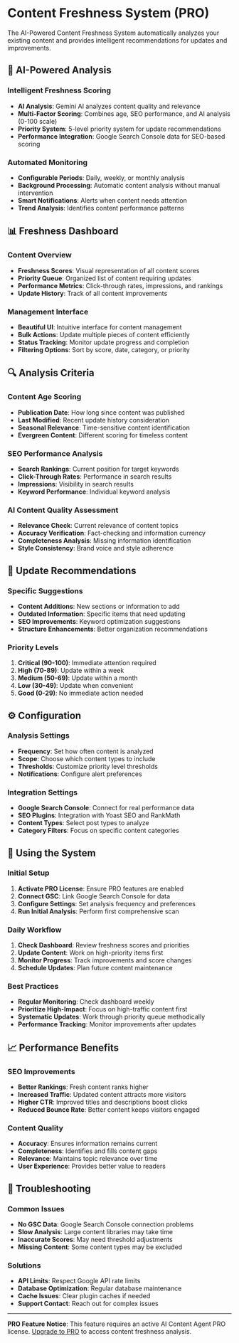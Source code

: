 # Content Freshness System (PRO)

The AI-Powered Content Freshness System automatically analyzes your existing content and provides intelligent recommendations for updates and improvements.

## 🤖 AI-Powered Analysis

### Intelligent Freshness Scoring
- **AI Analysis**: Gemini AI analyzes content quality and relevance
- **Multi-Factor Scoring**: Combines age, SEO performance, and AI analysis (0-100 scale)
- **Priority System**: 5-level priority system for update recommendations
- **Performance Integration**: Google Search Console data for SEO-based scoring

### Automated Monitoring
- **Configurable Periods**: Daily, weekly, or monthly analysis
- **Background Processing**: Automatic content analysis without manual intervention
- **Smart Notifications**: Alerts when content needs attention
- **Trend Analysis**: Identifies content performance patterns

## 📊 Freshness Dashboard

### Content Overview
- **Freshness Scores**: Visual representation of all content scores
- **Priority Queue**: Organized list of content requiring updates
- **Performance Metrics**: Click-through rates, impressions, and rankings
- **Update History**: Track of all content improvements

### Management Interface
- **Beautiful UI**: Intuitive interface for content management
- **Bulk Actions**: Update multiple pieces of content efficiently
- **Status Tracking**: Monitor update progress and completion
- **Filtering Options**: Sort by score, date, category, or priority

## 🔍 Analysis Criteria

### Content Age Scoring
- **Publication Date**: How long since content was published
- **Last Modified**: Recent update history consideration
- **Seasonal Relevance**: Time-sensitive content identification
- **Evergreen Content**: Different scoring for timeless content

### SEO Performance Analysis
- **Search Rankings**: Current position for target keywords
- **Click-Through Rates**: Performance in search results
- **Impressions**: Visibility in search results
- **Keyword Performance**: Individual keyword analysis

### AI Content Quality Assessment
- **Relevance Check**: Current relevance of content topics
- **Accuracy Verification**: Fact-checking and information currency
- **Completeness Analysis**: Missing information identification
- **Style Consistency**: Brand voice and style adherence

## 🎯 Update Recommendations

### Specific Suggestions
- **Content Additions**: New sections or information to add
- **Outdated Information**: Specific items that need updating
- **SEO Improvements**: Keyword optimization suggestions
- **Structure Enhancements**: Better organization recommendations

### Priority Levels
1. **Critical (90-100)**: Immediate attention required
2. **High (70-89)**: Update within a week
3. **Medium (50-69)**: Update within a month
4. **Low (30-49)**: Update when convenient
5. **Good (0-29)**: No immediate action needed

## ⚙️ Configuration

### Analysis Settings
- **Frequency**: Set how often content is analyzed
- **Scope**: Choose which content types to include
- **Thresholds**: Customize priority level thresholds
- **Notifications**: Configure alert preferences

### Integration Settings
- **Google Search Console**: Connect for real performance data
- **SEO Plugins**: Integration with Yoast SEO and RankMath
- **Content Types**: Select post types to analyze
- **Category Filters**: Focus on specific content categories

## 🚀 Using the System

### Initial Setup
1. **Activate PRO License**: Ensure PRO features are enabled
2. **Connect GSC**: Link Google Search Console for data
3. **Configure Settings**: Set analysis frequency and preferences
4. **Run Initial Analysis**: Perform first comprehensive scan

### Daily Workflow
1. **Check Dashboard**: Review freshness scores and priorities
2. **Update Content**: Work on high-priority items first
3. **Monitor Progress**: Track improvements and score changes
4. **Schedule Updates**: Plan future content maintenance

### Best Practices
- **Regular Monitoring**: Check dashboard weekly
- **Prioritize High-Impact**: Focus on high-traffic content first
- **Systematic Updates**: Work through priority queue methodically
- **Performance Tracking**: Monitor improvements after updates

## 📈 Performance Benefits

### SEO Improvements
- **Better Rankings**: Fresh content ranks higher
- **Increased Traffic**: Updated content attracts more visitors
- **Higher CTR**: Improved titles and descriptions boost clicks
- **Reduced Bounce Rate**: Better content keeps visitors engaged

### Content Quality
- **Accuracy**: Ensures information remains current
- **Completeness**: Identifies and fills content gaps
- **Relevance**: Maintains topic relevance over time
- **User Experience**: Provides better value to readers

## 🔧 Troubleshooting

### Common Issues
- **No GSC Data**: Google Search Console connection problems
- **Slow Analysis**: Large content libraries may take time
- **Inaccurate Scores**: May need threshold adjustments
- **Missing Content**: Some content types may be excluded

### Solutions
- **API Limits**: Respect Google API rate limits
- **Database Optimization**: Regular database maintenance
- **Cache Issues**: Clear plugin caches if needed
- **Support Contact**: Reach out for complex issues

---

**PRO Feature Notice**: This feature requires an active AI Content Agent PRO license. [Upgrade to PRO](https://ademisler.gumroad.com/l/ai-content-agent-pro) to access content freshness analysis.